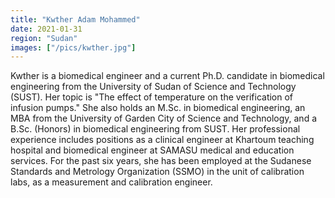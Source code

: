 ```yaml
---
title: "Kwther Adam Mohammed"
date: 2021-01-31
region: "Sudan"
images: ["/pics/kwther.jpg"]
---
```


Kwther is a biomedical engineer and a current Ph.D. candidate in biomedical engineering from the University of Sudan of Science and Technology (SUST). Her topic is "The effect of temperature on the verification of infusion pumps." She also holds an M.Sc. in biomedical engineering, an MBA from the University of Garden City of Science and Technology, and a B.Sc. (Honors) in biomedical engineering from SUST. Her professional experience includes positions as a clinical engineer at Khartoum teaching hospital and biomedical engineer at SAMASU medical and education services. For the past six years, she has been employed at the Sudanese Standards and Metrology Organization (SSMO) in the unit of calibration labs, as a measurement and calibration engineer.